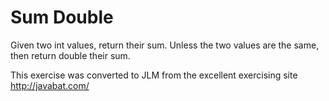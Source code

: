 
# Sum Double #
Given two int values, return their sum. Unless the two values are the
same, then return double their sum.

This exercise was converted to JLM from the excellent exercising site http://javabat.com/

